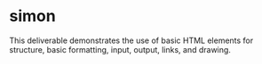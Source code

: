 # simon

This deliverable demonstrates the use of basic HTML elements for structure, basic formatting, input, output, links, and drawing.